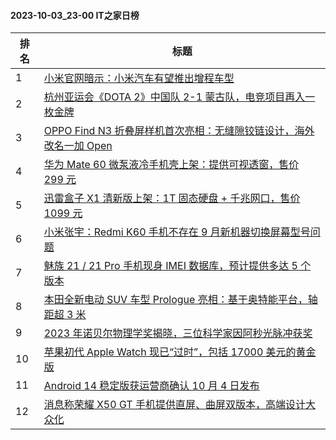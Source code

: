 #### 2023-10-03_23-00  IT之家日榜

| 排名 | 标题|
| --- | ---|
| 1 | [小米官网暗示：小米汽车有望推出增程车型](https://www.ithome.com/0/722/859.htm) |
| 2 | [杭州亚运会《DOTA 2》中国队 2-1 蒙古队，电竞项目再入一枚金牌](https://www.ithome.com/0/722/857.htm) |
| 3 | [OPPO Find N3 折叠屏样机首次亮相：无缝隙铰链设计，海外改名一加 Open](https://www.ithome.com/0/722/879.htm) |
| 4 | [华为 Mate 60 微泵液冷手机壳上架：提供可视透窗，售价 299 元](https://www.ithome.com/0/722/898.htm) |
| 5 | [迅雷盒子 X1 清新版上架：1T 固态硬盘 + 千兆网口，售价 1099 元](https://www.ithome.com/0/722/876.htm) |
| 6 | [小米张宇：Redmi K60 手机不存在 9 月新机器切换屏幕型号问题](https://www.ithome.com/0/722/915.htm) |
| 7 | [魅族 21 / 21 Pro 手机现身 IMEI 数据库，预计提供多达 5 个版本](https://www.ithome.com/0/722/902.htm) |
| 8 | [本田全新电动 SUV 车型 Prologue 亮相：基于奥特能平台，轴距超 3 米](https://www.ithome.com/0/722/858.htm) |
| 9 | [2023 年诺贝尔物理学奖揭晓，三位科学家因阿秒光脉冲获奖](https://www.ithome.com/0/722/937.htm) |
| 10 | [苹果初代 Apple Watch 现已“过时”，包括 17000 美元的黄金版](https://www.ithome.com/0/722/864.htm) |
| 11 | [Android 14 稳定版获运营商确认 10 月 4 日发布](https://www.ithome.com/0/722/885.htm) |
| 12 | [消息称荣耀 X50 GT 手机提供直屏、曲屏双版本，高端设计大众化](https://www.ithome.com/0/722/892.htm) |
